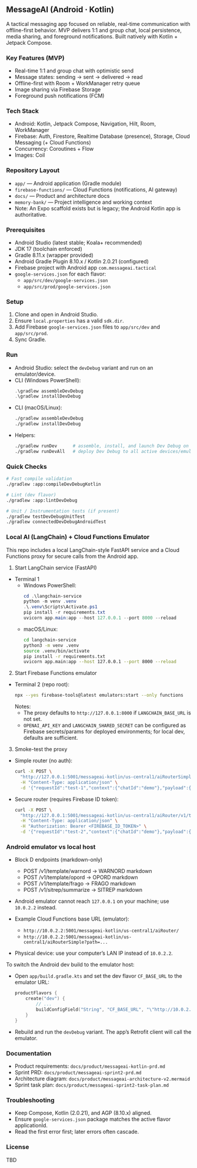 ## MessageAI (Android · Kotlin)

A tactical messaging app focused on reliable, real-time communication with offline-first behavior. MVP delivers 1:1 and group chat, local persistence, media sharing, and foreground notifications. Built natively with Kotlin + Jetpack Compose.

### Key Features (MVP)
- Real-time 1:1 and group chat with optimistic send
- Message states: sending → sent → delivered → read
- Offline-first with Room + WorkManager retry queue
- Image sharing via Firebase Storage
- Foreground push notifications (FCM)

### Tech Stack
- Android: Kotlin, Jetpack Compose, Navigation, Hilt, Room, WorkManager
- Firebase: Auth, Firestore, Realtime Database (presence), Storage, Cloud Messaging (+ Cloud Functions)
- Concurrency: Coroutines + Flow
- Images: Coil

### Repository Layout
- `app/` — Android application (Gradle module)
- `firebase-functions/` — Cloud Functions (notifications, AI gateway)
- `docs/` — Product and architecture docs
- `memory-bank/` — Project intelligence and working context
- Note: An Expo scaffold exists but is legacy; the Android Kotlin app is authoritative.

### Prerequisites
- Android Studio (latest stable; Koala+ recommended)
- JDK 17 (toolchain enforced)
- Gradle 8.11.x (wrapper provided)
- Android Gradle Plugin 8.10.x / Kotlin 2.0.21 (configured)
- Firebase project with Android app `com.messageai.tactical`
- `google-services.json` for each flavor:
  - `app/src/dev/google-services.json`
  - `app/src/prod/google-services.json`

### Setup
1. Clone and open in Android Studio.
2. Ensure `local.properties` has a valid `sdk.dir`.
3. Add Firebase `google-services.json` files to `app/src/dev` and `app/src/prod`.
4. Sync Gradle.

### Run
- Android Studio: select the `devDebug` variant and run on an emulator/device.
- CLI (Windows PowerShell):
  ```powershell
  .\gradlew assembleDevDebug
  .\gradlew installDevDebug
  ```
- CLI (macOS/Linux):
  ```bash
  ./gradlew assembleDevDebug
  ./gradlew installDevDebug
  ```
- Helpers:
  ```bash
  ./gradlew runDev      # assemble, install, and launch Dev Debug on default device
  ./gradlew runDevAll   # deploy Dev Debug to all active devices/emulators
  ```

### Quick Checks
```bash
# Fast compile validation
./gradlew :app:compileDevDebugKotlin

# Lint (dev flavor)
./gradlew :app:lintDevDebug

# Unit / Instrumentation tests (if present)
./gradlew testDevDebugUnitTest
./gradlew connectedDevDebugAndroidTest
```

### Local AI (LangChain) + Cloud Functions Emulator

This repo includes a local LangChain-style FastAPI service and a Cloud Functions proxy for secure calls from the Android app.

1) Start LangChain service (FastAPI)
- Terminal 1
  - Windows PowerShell:
    ```powershell
    cd .\langchain-service
    python -m venv .venv
    .\.venv\Scripts\Activate.ps1
    pip install -r requirements.txt
    uvicorn app.main:app --host 127.0.0.1 --port 8000 --reload
    ```
  - macOS/Linux:
    ```bash
    cd langchain-service
    python3 -m venv .venv
    source .venv/bin/activate
    pip install -r requirements.txt
    uvicorn app.main:app --host 127.0.0.1 --port 8000 --reload
    ```

2) Start Firebase Functions emulator
- Terminal 2 (repo root):
  ```bash
  npx --yes firebase-tools@latest emulators:start --only functions
  ```
  Notes:
  - The proxy defaults to `http://127.0.0.1:8000` if `LANGCHAIN_BASE_URL` is not set.
  - `OPENAI_API_KEY` and `LANGCHAIN_SHARED_SECRET` can be configured as Firebase secrets/params for deployed environments; for local dev, defaults are sufficient.

3) Smoke-test the proxy
- Simple router (no auth):
  ```bash
  curl -X POST \
    "http://127.0.0.1:5001/messageai-kotlin/us-central1/aiRouterSimple?path=template/generate" \
    -H "Content-Type: application/json" \
    -d '{"requestId":"test-1","context":{"chatId":"demo"},"payload":{"type":"MEDEVAC","maxMessages":20}}'
  ```
- Secure router (requires Firebase ID token):
  ```bash
  curl -X POST \
    "http://127.0.0.1:5001/messageai-kotlin/us-central1/aiRouter/v1/template/generate" \
    -H "Content-Type: application/json" \
    -H "Authorization: Bearer <FIREBASE_ID_TOKEN>" \
    -d '{"requestId":"test-2","context":{"chatId":"demo"},"payload":{"type":"MEDEVAC","maxMessages":20}}'
  ```

### Android emulator vs local host
- Block D endpoints (markdown-only)
  - POST /v1/template/warnord → WARNORD markdown
  - POST /v1/template/opord → OPORD markdown
  - POST /v1/template/frago → FRAGO markdown
  - POST /v1/sitrep/summarize → SITREP markdown


- Android emulator cannot reach `127.0.0.1` on your machine; use `10.0.2.2` instead.
- Example Cloud Functions base URL (emulator):
  - `http://10.0.2.2:5001/messageai-kotlin/us-central1/aiRouter/`
  - `http://10.0.2.2:5001/messageai-kotlin/us-central1/aiRouterSimple?path=...`
- Physical device: use your computer’s LAN IP instead of `10.0.2.2`.

To switch the Android dev build to the emulator host:
- Open `app/build.gradle.kts` and set the dev flavor `CF_BASE_URL` to the emulator URL:
  ```kotlin
  productFlavors {
      create("dev") {
          // ...
          buildConfigField("String", "CF_BASE_URL", "\"http://10.0.2.2:5001/messageai-kotlin/us-central1/\"")
      }
  }
  ```
- Rebuild and run the `devDebug` variant. The app’s Retrofit client will call the emulator.

### Documentation
- Product requirements: `docs/product/messageai-kotlin-prd.md`
- Sprint PRD: `docs/product/messageai-sprint2-prd.md`
- Architecture diagram: `docs/product/messageai-architecture-v2.mermaid`
- Sprint task plan: `docs/product/messageai-sprint2-task-plan.md`

### Troubleshooting
- Keep Compose, Kotlin (2.0.21), and AGP (8.10.x) aligned.
- Ensure `google-services.json` package matches the active flavor applicationId.
- Read the first error first; later errors often cascade.

### License
TBD
